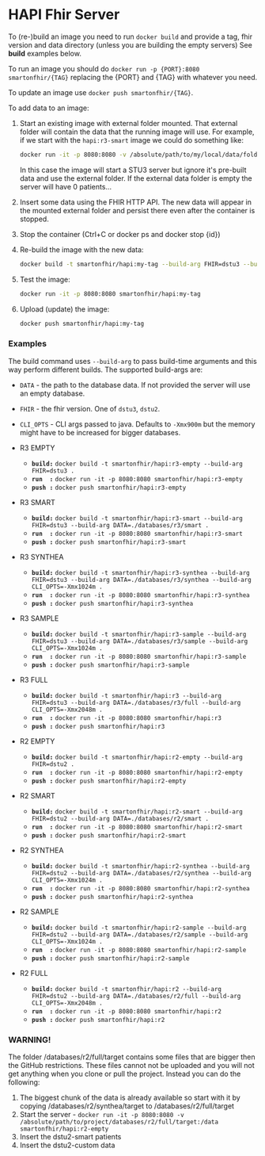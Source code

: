 # HAPI Fhir Server


To (re-)build an image you need to run `docker build` and provide a tag, fhir version and data directory (unless you are building the empty servers)
See **build** examples below.

To run an image you should do `docker run -p {PORT}:8080 smartonfhir/{TAG}` replacing the {PORT} and {TAG} with whatever you need.

To update an image use `docker push smartonfhir/{TAG}`.

To add data to an image:
1. Start an existing image with external folder mounted. That external folder will contain the data that the running image will use.
   For example, if we start with the `hapi:r3-smart` image we could do something like:
   ```sh
   docker run -it -p 8080:8080 -v /absolute/path/to/my/local/data/folder:/data smartonfhir/hapi:r3-empty
   ```
   In this case the image will start a STU3 server but ignore it's pre-built data and use the external folder. If the external data folder is empty the server will have 0 patients...

2. Insert some data using the FHIR HTTP API. The new data will appear in the mounted external folder and persist there even after the container is stopped.
3. Stop the container (Ctrl+C or docker ps and docker stop {id})
4. Re-build the image with the new data:
   ```sh
   docker build -t smartonfhir/hapi:my-tag --build-arg FHIR=dstu3 --build-arg DATA=/absolute/path/to/my/local/data/folder .
   ```
5. Test the image:
   ```sh
   docker run -it -p 8080:8080 smartonfhir/hapi:my-tag
   ```
6. Upload (update) the image:
   ```sh
   docker push smartonfhir/hapi:my-tag
   ```

### Examples
The build command uses `--build-arg` to pass build-time arguments and this way
perform different builds. The supported build-args are:
- `DATA` - the path to the database data. If not provided the server will use an empty database.
- `FHIR` - the fhir version. One of `dstu3`, `dstu2`.
- `CLI_OPTS` - CLI args passed to java. Defaults to `-Xmx900m` but the memory might have to be increased for bigger databases.

- R3 EMPTY
    - **`build:`** `docker build -t smartonfhir/hapi:r3-empty --build-arg FHIR=dstu3 .`
    - **`run  :`** `docker run -it -p 8080:8080 smartonfhir/hapi:r3-empty`
    - **`push :`** `docker push smartonfhir/hapi:r3-empty`

- R3 SMART
    - **`build:`** `docker build -t smartonfhir/hapi:r3-smart --build-arg FHIR=dstu3 --build-arg DATA=./databases/r3/smart .`
    - **`run  :`** `docker run -it -p 8080:8080 smartonfhir/hapi:r3-smart`
    - **`push :`** `docker push smartonfhir/hapi:r3-smart`

- R3 SYNTHEA
    - **`build:`** `docker build -t smartonfhir/hapi:r3-synthea --build-arg FHIR=dstu3 --build-arg DATA=./databases/r3/synthea --build-arg CLI_OPTS=-Xmx1024m .`
    - **`run  :`** `docker run -it -p 8080:8080 smartonfhir/hapi:r3-synthea`
    - **`push :`** `docker push smartonfhir/hapi:r3-synthea`

- R3 SAMPLE
    - **`build:`** `docker build -t smartonfhir/hapi:r3-sample --build-arg FHIR=dstu3 --build-arg DATA=./databases/r3/sample --build-arg CLI_OPTS=-Xmx1024m .`
    - **`run  :`** `docker run -it -p 8080:8080 smartonfhir/hapi:r3-sample`
    - **`push :`** `docker push smartonfhir/hapi:r3-sample`

- R3 FULL
    - **`build:`** `docker build -t smartonfhir/hapi:r3 --build-arg FHIR=dstu3 --build-arg DATA=./databases/r3/full --build-arg CLI_OPTS=-Xmx2048m .`
    - **`run  :`** `docker run -it -p 8080:8080 smartonfhir/hapi:r3`
    - **`push :`** `docker push smartonfhir/hapi:r3`

- R2 EMPTY
    - **`build:`** `docker build -t smartonfhir/hapi:r2-empty --build-arg FHIR=dstu2 .`
    - **`run  :`** `docker run -it -p 8080:8080 smartonfhir/hapi:r2-empty`
    - **`push :`** `docker push smartonfhir/hapi:r2-empty`

- R2 SMART
    - **`build:`** `docker build -t smartonfhir/hapi:r2-smart --build-arg FHIR=dstu2 --build-arg DATA=./databases/r2/smart .`
    - **`run  :`** `docker run -it -p 8080:8080 smartonfhir/hapi:r2-smart`
    - **`push :`** `docker push smartonfhir/hapi:r2-smart`

- R2 SYNTHEA
    - **`build:`** `docker build -t smartonfhir/hapi:r2-synthea --build-arg FHIR=dstu2 --build-arg DATA=./databases/r2/synthea --build-arg CLI_OPTS=-Xmx1024m .`
    - **`run  :`** `docker run -it -p 8080:8080 smartonfhir/hapi:r2-synthea`
    - **`push :`** `docker push smartonfhir/hapi:r2-synthea`

- R2 SAMPLE
    - **`build:`** `docker build -t smartonfhir/hapi:r2-sample --build-arg FHIR=dstu2 --build-arg DATA=./databases/r2/sample --build-arg CLI_OPTS=-Xmx1024m .`
    - **`run  :`** `docker run -it -p 8080:8080 smartonfhir/hapi:r2-sample`
    - **`push :`** `docker push smartonfhir/hapi:r2-sample`

- R2 FULL
    - **`build:`** `docker build -t smartonfhir/hapi:r2 --build-arg FHIR=dstu2 --build-arg DATA=./databases/r2/full --build-arg CLI_OPTS=-Xmx2048m .`
    - **`run  :`** `docker run -it -p 8080:8080 smartonfhir/hapi:r2`
    - **`push :`** `docker push smartonfhir/hapi:r2`



### WARNING!
The folder /databases/r2/full/target contains some files that are bigger then the GitHub restrictions. These files cannot not be uploaded and you will not get anything when you clone or pull the project. Instead you can do the following:
1. The biggest chunk of the data is already available so start with it by copying /databases/r2/synthea/target to /databases/r2/full/target
2. Start the server - `docker run -it -p 8080:8080 -v /absolute/path/to/project/databases/r2/full/target:/data smartonfhir/hapi:r2-empty`
3. Insert the dstu2-smart patients
4. Insert the dstu2-custom data
